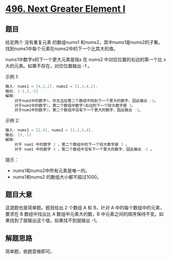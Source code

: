 # [496. Next Greater Element I](https://leetcode.com/problems/next-greater-element-i/)

## 题目

给定两个 没有重复元素 的数组nums1 和nums2，其中nums1是nums2的子集。找到nums1中每个元素在nums2中的下一个比其大的值。

nums1中数字x的下一个更大元素是指x 在 nums2 中对应位置的右边的第一个比 x 大的元素。如果不存在，对应位置输出 -1 。

 

示例 1:
```c
输入: nums1 = [4,1,2], nums2 = [1,3,4,2].
输出: [-1,3,-1]
解释:
    对于num1中的数字4，你无法在第二个数组中找到下一个更大的数字，因此输出 -1。
    对于num1中的数字1，第二个数组中数字1右边的下一个较大数字是 3。
    对于num1中的数字2，第二个数组中没有下一个更大的数字，因此输出 -1。
```
示例 2:
```c
输入: nums1 = [2,4], nums2 = [1,2,3,4].
输出: [3,-1]
解释:
    对于 num1 中的数字 2 ，第二个数组中的下一个较大数字是 3 。
    对于 num1 中的数字 4 ，第二个数组中没有下一个更大的数字，因此输出 -1 。
```

提示：

- nums1和nums2中所有元素是唯一的。
- nums1和nums2 的数组大小都不超过1000。


## 题目大意

这道题也是简单题。题目给出 2 个数组 A 和 B，针对 A 中的每个数组中的元素，要求在 B 数组中找出比 A 数组中元素大的数，B 中元素之间的顺序保持不变。如果找到了就输出这个值，如果找不到就输出 -1。


## 解题思路

简单题，依题意做即可。